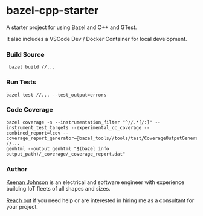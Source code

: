# bazel-cpp-starter
A starter project for using Bazel and C++ and GTest.

It also includes a VSCode Dev / Docker Container for local development.

### Build Source
```shell
 bazel build //...
```

### Run Tests
```shell
bazel test //... --test_output=errors
```

### Code Coverage
```
bazel coverage -s --instrumentation_filter "^//.*[/:]" --instrument_test_targets --experimental_cc_coverage --combined_report=lcov --coverage_report_generator=@bazel_tools//tools/test/CoverageOutputGenerator/java/com/google/devtools/coverageoutputgenerator:Main //...
genhtml --output genhtml "$(bazel info output_path)/_coverage/_coverage_report.dat"
```
### Author

[Keenan Johnson](https://www.keenanjohnson.com/) is an electrical and software engineer with experience building IoT fleets of all shapes and sizes.

[Reach out](https://www.keenanjohnson.com/consulting) if you need help or are interested in hiring me as a consultant for your project.
